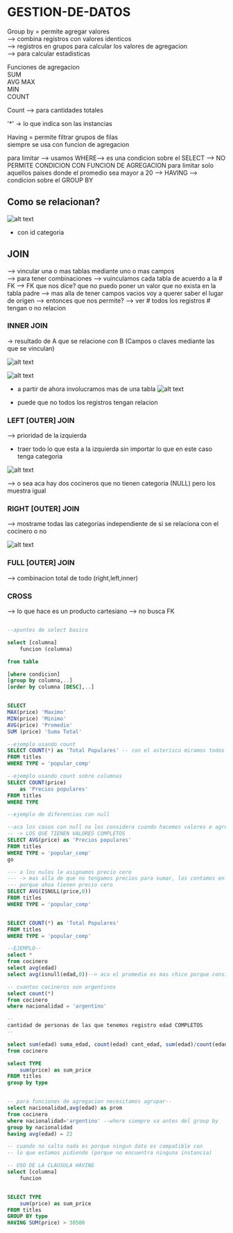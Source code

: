 # GESTION-DE-DATOS

Group by = permite agregar valores  
    --> combina registros con valores identicos     
    --> registros en grupos para calcular los valores de agregacion     
    --> para calcular estadisticas 

Funciones de agregacion     
SUM     
AVG 
MAX     
MIN     
COUNT   

Count --> para cantidades totales 

'*' -> lo que indica son las instancias 


Having = permite filtrar grupos de filas    
siempre se usa con funcion de agregacion    

para limitar --> usamos WHERE--> es una condicion sobre el SELECT --> NO PERMITE CONDICION CON FUNCION DE AGREGACION 
para limitar solo aquellos paises donde el promedio sea mayor a 20 --> HAVING --> condicion sobre el GROUP BY   


## Como se relacionan?
![alt text](image-1.png)

* con id categoria    
## JOIN     
--> vincular una o mas tablas mediante uno o mas campos    
--> para tener combinaciones 
--> vuinculamos cada tabla de acuerdo a la # FK
--> FK que nos dice? que no puedo poner un valor que no exista en la tabla padre
--> mas alla de tener campos vacios voy a querer saber el lugar de origen 
--> entonces que nos permite? --> ver # todos los registros # tengan o no relacion

### INNER JOIN  
-> resultado de A que se relacione con B (Campos o claves mediante las que se vinculan)

![alt text](image-2.png)

![alt text](image-3.png)

* a partir de ahora involucramos mas de una tabla 
![alt text](image-4.png)

* puede que no todos los registros tengan relacion 

### LEFT [OUTER] JOIN   
--> prioridad de la izquierda 
* traer todo lo que esta a la izquierda sin importar lo que en este caso tenga categoria 

![alt text](image-5.png)

--> o sea aca hay dos cocineros que no tienen categoria (NULL) pero los muestra igual 


### RIGHT [OUTER] JOIN 
--> mostrame todas las categorias independiente de si se relaciona con el cocinero o no 

![alt text](image-6.png)


### FULL [OUTER] JOIN 
--> combinacion total de todo (right,left,inner)

### CROSS
--> lo que hace es un producto cartesiano
--> no busca FK


```sql

--apuntes de select basico

select [columna]
    funcion (columna)

from table

[where condicion]
[group by columna,..]
[order by columna [DESC],..]


SELECT 
MAX(price) 'Maximo'
MIN(price) 'Minimo'
AVG(price) 'Promedio'
SUM (price) 'Suma Total'

--ejemplo usando count
SELECT COUNT(*) as 'Total Populares' -- con el asterisco miramos todos los registros
FROM titles
WHERE TYPE = 'popular_comp'

--ejemplo usando count sobre columnas 
SELECT COUNT(price)
    as 'Precios populares'
FROM titles
WHERE TYPE 

--ejemplo de diferencias con null

--aca los casos con null no los considera cuando hacemos valores e agregacion
-- -> LOS QUE TIENEN VALORES COMPLETOS
SELECT AVG(price) as 'Precios populares'
FROM titles
WHERE TYPE = 'popular_comp'
go

--- a los nulos le asignamos precio cero
--- -> mas alla de que no tengamos precios para sumar, los contamos en cantidad
--- porque ahoa tienen precio cero 
SELECT AVG(ISNULL(price,0))
FROM titles
WHERE TYPE = 'popular_comp'


SELECT COUNT(*) as 'Total Populares'
FROM titles
WHERE TYPE = 'popular_comp'

--EJEMPLO--
select *
from cocinero
select avg(edad)
select avg(isnull(edad,0))--> aca el promedio es mas chico porque consideramos a los nulos como cero 

-- cuantos cocineros son argentinos
select count(*)
from cocinero
where nacionalidad = 'argentino'

--
cantidad de personas de las que tenemos registro edad COMPLETOS
--

select sum(edad) suma_edad, count(edad) cant_edad, sum(edad)/count(edad) as prom, avg(edad) as prom
from cocinero

select TYPE
    sum(price) as sum_price
FROM titles
group by type 


-- para funciones de agregacion necesitamos agrupar--
select nacionalidad,avg(edad) as prom
from cocinero
where nacionalidad='argentino' --where siempre va antes del group by
group by nacionalidad
having avg(edad) = 22

-- cuando no salta nada es porque ningun dato es compatible con
-- lo que estamos pidiendo (porque no encuentra ninguna instancia)

-- USO DE LA CLAUSULA HAVING
select [columna]
    funcion


SELECT TYPE
    sum(price) as sum_price
FROM titles
GROUP BY type
HAVING SUM(price) > 30500


```

